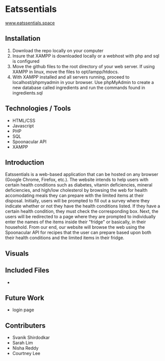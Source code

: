 # Eatssentials
www.eatssentials.space

## Installation 
1. Download the repo locally on your computer
2. Insure that XAMPP is downloaded locally or a webhost with php and sql is configured
3. Move the github files to the root directory of your web server. If using XAMPP in linux, move the files to opt/lampp/htdocs.
4. With XAMPP installed and all servers running, proceed to localhost/phpmyadmin in your browser. Use phpMyAdmin to create a new database called ingredients and run the commands found in ingredients.sql

## Technologies / Tools
* HTML/CSS
* Javascript
* PHP
* SQL
* Spoonacular API
* XAMPP

## Introduction
Eatssentials is a web-based application that can be hosted on any browser (Google Chrome, Firefox, etc.). The website intends to help users with certain health conditions such as diabetes, vitamin deficiencies, mineral deficiencies, and high/low cholesterol by browsing the web for health accomodating meals they can prepare with the limited items at their disposal. Initially, users will be prompted to fill out a survey where they indicate whether or not they have the health conditions listed. If they have a certain health condition, they must check the corresponding box. Next, the users will be redirected to a page where they are prompted to individually enter the names of the items inside their "fridge" or basically, in their household. From our end, our website will browse the web using the Spoonacular API for recipes that the user can prepare based upon both their health conditions and the limited items in their fridge. 

## Visuals 



## Included Files
* 

## Future Work 
* login page

## Contributers
* Svanik Shirdodkar
* Sarah Lim
* Nisha Reddy
* Courtney Lee
